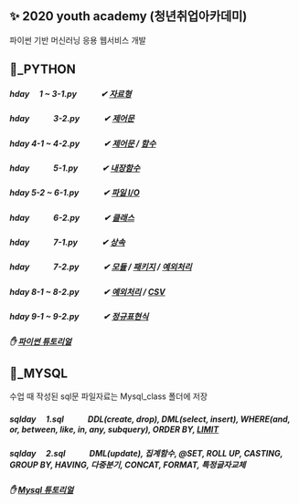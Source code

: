## ✨ 2020 youth academy (청년취업아카데미) 
파이썬 기반 머신러닝 응용 웹서비스 개발   

## 🐍_PYTHON
##### hday 　1 ~ 3-1.py　　　✔ [자료형](https://wikidocs.net/12) 
##### hday　　　3-2.py　　　✔ [제어문](https://wikidocs.net/20) 
##### hday 4-1 ~ 4-2.py　　　✔ [제어문](https://wikidocs.net/22) / [함수](https://wikidocs.net/24)
##### hday　　　5-1.py　　　✔ [내장함수](https://wikidocs.net/32)
##### hday 5-2 ~ 6-1.py　　　✔ [파일 I/O](https://wikidocs.net/26)
##### hday　　　6-2.py　　　✔ [클래스](https://wikidocs.net/28)
##### hday　　　7-1.py　　　✔ [상속](https://wikidocs.net/1418)
##### hday　　　7-2.py　　　✔ [모듈](https://wikidocs.net/29) / [패키지](https://wikidocs.net/1418) / [예외처리](https://wikidocs.net/30)
##### hday 8-1 ~ 8-2.py　　　✔ [예외처리](https://wikidocs.net/30) / [CSV](https://docs.python.org/ko/3.7/library/csv.html)
##### hday 9-1 ~ 9-2.py　　　✔ [정규표현식](https://wikidocs.net/1642)
##### ✋ [파이썬 튜토리얼](https://www.pythontutorial.net)

  
    
## 🐬_MYSQL  
수업 때 작성된 sql문 파일자료는 Mysql_class 폴더에 저장
##### sqlday 　1.sql　　　DDL(create, drop), DML(select, insert), WHERE(and, or, between, like, in, any, subquery), ORDER BY, [LIMIT](https://www.mysqltutorial.org/mysql-limit.aspx)
##### sqlday 　2.sql　　　DML(update), 집계함수, @SET, ROLL UP, CASTING, GROUP BY, HAVING, 다중분기, CONCAT, FORMAT, 특정글자교체   
##### ✋ [Mysql 튜토리얼](https://www.mysqltutorial.org/basic-mysql-tutorial.aspx)